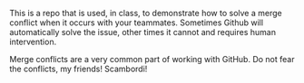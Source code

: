 This is a repo that is used, in class, to demonstrate how to solve a merge conflict when it occurs with your teammates. Sometimes Github will automatically solve the issue, other times it cannot and requires human intervention.

Merge conflicts are a very common part of working with GitHub. Do not fear the conflicts, my friends! Scambordi!